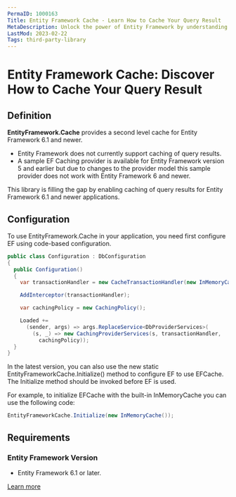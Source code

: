 ```yaml
---
PermaID: 1000163
Title: Entity Framework Cache - Learn How to Cache Your Query Result
MetaDescription: Unlock the power of Entity Framework by understanding how to cache your query result. Learn how using a cache can dramatically improve your query performance.
LastMod: 2023-02-22
Tags: third-party-library
---
```


# Entity Framework Cache: Discover How to Cache Your Query Result

## Definition

**EntityFramework.Cache** provides a second level cache for Entity Framework 6.1 and newer. 

 - Entity Framework does not currently support caching of query results. 
 - A sample EF Caching provider is available for Entity Framework version 5 and earlier but due to changes to the provider model this sample provider does not work with Entity Framework 6 and newer. 

This library is filling the gap by enabling caching of query results for Entity Framework 6.1 and newer applications.

## Configuration

To use EntityFramework.Cache in your application, you need first configure EF using code-based configuration. 


```csharp
public class Configuration : DbConfiguration
{
  public Configuration()
  {
    var transactionHandler = new CacheTransactionHandler(new InMemoryCache());

    AddInterceptor(transactionHandler);

    var cachingPolicy = new CachingPolicy();

    Loaded +=
      (sender, args) => args.ReplaceService<DbProviderServices>(
        (s, _) => new CachingProviderServices(s, transactionHandler, 
          cachingPolicy));
  }
}
```

In the latest version, you can also use the new static EntityFrameworkCache.Initialize() method to configure EF to use EFCache. The Initialize method should be invoked before EF is used. 

For example, to initialize EFCache with the built-in InMemoryCache you can use the following code:


```csharp
EntityFrameworkCache.Initialize(new InMemoryCache());
```

## Requirements

### Entity Framework Version

 - Entity Framework 6.1 or later.

[Learn more](https://github.com/moozzyk/EFCache)